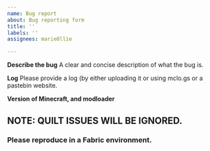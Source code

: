```yaml
---
name: Bug report
about: Bug reporting form
title: ''
labels: ''
assignees: marie0llie

---
```


**Describe the bug**
A clear and concise description of what the bug is.

**Log**
Please provide a log (by either uploading it or using mclo.gs or a pastebin website.

**Version of Minecraft, and modloader**
## NOTE: QUILT ISSUES WILL BE IGNORED.
### Please reproduce in a Fabric environment.
